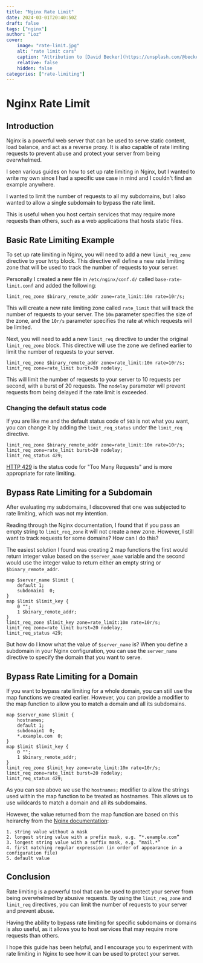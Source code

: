 ```yaml
---
title: "Nginx Rate Limit"
date: 2024-03-01T20:40:50Z
draft: false
tags: ["nginx"]
author: "Loz"
cover:
    image: "rate-limit.jpg"
    alt: "rate limit cars"
    caption: "Attribution to [David Becker](https://unsplash.com/@beckerworks)"
    relative: false
    hidden: false
categories: ["rate-limiting"]
---
```


# Nginx Rate Limit

## Introduction

Nginx is a powerful web server that can be used to serve static content, load balance, and act as a reverse proxy. It is also capable of rate limiting requests to prevent abuse and protect your server from being overwhelmed.

I seen various guides on how to set up rate limiting in Nginx, but I wanted to write my own since I had a specific use case in mind and I couldn't find an example anywhere.

I wanted to limit the number of requests to all my subdomains, but I also wanted to allow a single subdomain to bypass the rate limit.

This is useful when you host certain services that may require more requests than others, such as a web applications that hosts static files.

## Basic Rate Limiting Example

To set up rate limiting in Nginx, you will need to add a new `limit_req_zone` directive to your `http` block. This directive will define a new rate limiting zone that will be used to track the number of requests to your server.

Personally I created a new file in `/etc/nginx/conf.d/` called `base-rate-limit.conf` and added the following:

```nginx
limit_req_zone $binary_remote_addr zone=rate_limit:10m rate=10r/s;
```

This will create a new rate limiting zone called `rate_limit` that will track the number of requests to your server. The `10m` parameter specifies the size of the zone, and the `10r/s` parameter specifies the rate at which requests will be limited.

Next, you will need to add a new `limit_req` directive to under the original `limit_req_zone` block. This directive will use the zone we defined earlier to limit the number of requests to your server.

```nginx
limit_req_zone $binary_remote_addr zone=rate_limit:10m rate=10r/s;
limit_req zone=rate_limit burst=20 nodelay;
```

This will limit the number of requests to your server to 10 requests per second, with a burst of 20 requests. The `nodelay` parameter will prevent requests from being delayed if the rate limit is exceeded.

### Changing the default status code

If you are like me and the default status code of `503` is not what you want, you can change it by adding the `limit_req_status` under the `limit_req` directive.

```nginx
limit_req_zone $binary_remote_addr zone=rate_limit:10m rate=10r/s;
limit_req zone=rate_limit burst=20 nodelay;
limit_req_status 429;
```

[HTTP 429](https://developer.mozilla.org/en-US/docs/Web/HTTP/Status/429) is the status code for "Too Many Requests" and is more appropriate for rate limiting.

## Bypass Rate Limiting for a Subdomain

After evaluating my subdomains, I discovered that one was subjected to rate limiting, which was not my intention.

Reading through the Nginx documentation, I found that if you pass an empty string to `limit_req_zone` it will not create a new zone. However, I still want to track requests for some domains? How can I do this?

The easiest solution I found was creating 2 map functions the first would return integer value based on the `$server_name` variable and the second would use the integer value to return either an empty string or `$binary_remote_addr`.

```nginx
map $server_name $limit {
    default 1;
    subdomain1  0;
}
map $limit $limit_key {
    0 "";
    1 $binary_remote_addr;
}
limit_req_zone $limit_key zone=rate_limit:10m rate=10r/s;
limit_req zone=rate_limit burst=20 nodelay;
limit_req_status 429;
```

But how do I know what the value of `$server_name` is? When you define a subdomain in your Nginx configuration, you can use the `server_name` directive to specify the domain that you want to serve.

## Bypass Rate Limiting for a Domain

If you want to bypass rate limiting for a whole domain, you can still use the map functions we created earlier. However, you can provide a modifier to the map function to allow you to match a domain and all its subdomains.

```nginx
map $server_name $limit {
    hostnames;
    default 1;
    subdomain1  0;
    *.example.com  0;
}
map $limit $limit_key {
    0 "";
    1 $binary_remote_addr;
}
limit_req_zone $limit_key zone=rate_limit:10m rate=10r/s;
limit_req zone=rate_limit burst=20 nodelay;
limit_req_status 429;
```

As you can see above we use the `hostnames;` modifier to allow the strings used within the map function to be treated as hostnames. This allows us to use wildcards to match a domain and all its subdomains.

However, the value returned from the map function are based on this heirarchy from the [Nginx documentation](https://nginx.org/en/docs/http/ngx_http_map_module.html):

```
1. string value without a mask
2. longest string value with a prefix mask, e.g. “*.example.com”
3. longest string value with a suffix mask, e.g. “mail.*”
4. first matching regular expression (in order of appearance in a configuration file)
5. default value
```

## Conclusion

Rate limiting is a powerful tool that can be used to protect your server from being overwhelmed by abusive requests. By using the `limit_req_zone` and `limit_req` directives, you can limit the number of requests to your server and prevent abuse.

Having the ability to bypass rate limiting for specific subdomains or domains is also useful, as it allows you to host services that may require more requests than others.

I hope this guide has been helpful, and I encourage you to experiment with rate limiting in Nginx to see how it can be used to protect your server.
